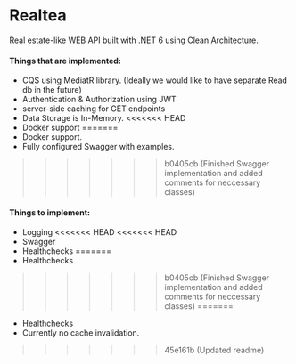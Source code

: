 # Realtea

Real estate-like WEB API built with .NET 6 using Clean Architecture.

#### Things that are implemented:
- CQS using MediatR library. (Ideally we would like to have separate Read db in the future)
- Authentication & Authorization using JWT
- server-side caching for GET endpoints
- Data Storage is In-Memory.
<<<<<<< HEAD
- Docker support
=======
- Docker support.
- Fully configured Swagger with examples.
>>>>>>> b0405cb (Finished Swagger implementation and added comments for neccessary classes)

#### Things to implement:

- Logging
<<<<<<< HEAD
<<<<<<< HEAD
- Swagger
- Healthchecks
=======
- Healthchecks
>>>>>>> b0405cb (Finished Swagger implementation and added comments for neccessary classes)
=======
- Healthchecks
- Currently no cache invalidation.
>>>>>>> 45e161b (Updated readme)
